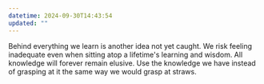 ```yaml
---
datetime: 2024-09-30T14:43:54
updated: ""
---
```

Behind everything we learn is another idea not yet caught. We risk feeling inadequate even when sitting atop a lifetime's learning and wisdom. All knowledge will forever remain elusive. Use the knowledge we have instead of grasping at it the same way we would grasp at straws.